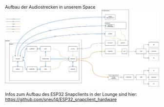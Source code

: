 Aufbau der Audiostrecken in unserem Space
![Grafik Spaceaudio](https://github.com/devtal-de/SpaceAudio/blob/main/SpaceAudio.drawio.png?raw=true)

Infos zum Aufbau des ESP32 Snapclients in der Lounge sind hier: https://github.com/sneu14/ESP32_snapclient_hardware
